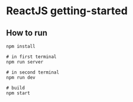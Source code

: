 # ReactJS getting-started

## How to run

```
npm install

# in first terminal
npm run server

# in second terminal
npm run dev

# build
npm start
```
